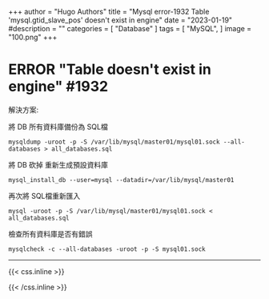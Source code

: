 +++
author = "Hugo Authors"
title = "Mysql error-1932 Table 'mysql.gtid_slave_pos' doesn't exist in engine"
date = "2023-01-19"
#description = ""
categories = [
    "Database"
]
tags = [
    "MySQL",
]
image = "100.png"
+++

# ERROR "Table doesn't exist in engine" #1932

解決方案:

將 DB 所有資料庫備份為 SQL檔

    mysqldump -uroot -p -S /var/lib/mysql/master01/mysql01.sock --all-databases > all_databases.sql
    
將 DB 砍掉 重新生成預設資料庫

    mysql_install_db --user=mysql --datadir=/var/lib/mysql/master01

再次將 SQL檔重新匯入

    mysql -uroot -p -S /var/lib/mysql/master01/mysql01.sock < all_databases.sql
    
檢查所有資料庫是否有錯誤

    mysqlcheck -c --all-databases -uroot -p -S mysql01.sock
    
    
    
***

{{< css.inline >}}
<style>
.emojify {
	font-family: Apple Color Emoji, Segoe UI Emoji, NotoColorEmoji, Segoe UI Symbol, Android Emoji, EmojiSymbols;
	font-size: 2rem;
	vertical-align: middle;
}
@media screen and (max-width:650px) {
  .nowrap {
    display: block;
    margin: 25px 0;
  }
}
</style>
{{< /css.inline >}}
